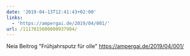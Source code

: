 ```yaml
---
date: '2019-04-13T12:41:43+02:00'
links:
  - 'https://ampergai.de/2019/04/001/'
url: /1117015000000937984/
---
```

Neia Beitrog "Frühjahrsputz für olle" https://ampergai.de/2019/04/001/
